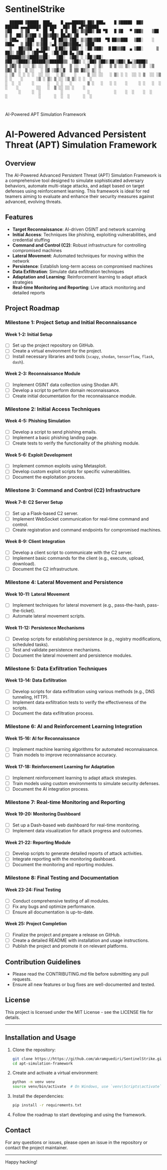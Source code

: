 
# SentinelStrike

```plaintext
  ██████ ▓█████  ███▄    █ ▄▄▄█████▓ ██▓ ███▄    █ ▓█████  ██▓      ██████ ▄▄▄█████▓ ██▀███   ██▓ ██ ▄█▀▓█████ 
▒██    ▒ ▓█   ▀  ██ ▀█   █ ▓  ██▒ ▓▒▓██▒ ██ ▀█   █ ▓█   ▀ ▓██▒    ▒██    ▒ ▓  ██▒ ▓▒▓██ ▒ ██▒▓██▒ ██▄█▒ ▓█   ▀ 
░ ▓██▄   ▒███   ▓██  ▀█ ██▒▒ ▓██░ ▒░▒██▒▓██  ▀█ ██▒▒███   ▒██░    ░ ▓██▄   ▒ ▓██░ ▒░▓██ ░▄█ ▒▒██▒▓███▄░ ▒███   
  ▒   ██▒▒▓█  ▄ ▓██▒  ▐▌██▒░ ▓██▓ ░ ░██░▓██▒  ▐▌██▒▒▓█  ▄ ▒██░      ▒   ██▒░ ▓██▓ ░ ▒██▀▀█▄  ░██░▓██ █▄ ▒▓█  ▄ 
▒██████▒▒░▒████▒▒██░   ▓██░  ▒██▒ ░ ░██░▒██░   ▓██░░▒████▒░██████▒▒██████▒▒  ▒██▒ ░ ░██▓ ▒██▒░██░▒██▒ █▄░▒████▒
▒ ▒▓▒ ▒ ░░░ ▒░ ░░ ▒░   ▒ ▒   ▒ ░░   ░▓  ░ ▒░   ▒ ▒ ░░ ▒░ ░░ ▒░▓  ░▒ ▒▓▒ ▒ ░  ▒ ░░   ░ ▒▓ ░▒▓░░▓  ▒ ▒▒ ▓▒░░ ▒░ ░
░ ░▒  ░ ░ ░ ░  ░░ ░░   ░ ▒░    ░     ▒ ░░ ░░   ░ ▒░ ░ ░  ░░ ░ ▒  ░░ ░▒  ░ ░    ░      ░▒ ░ ▒░ ▒ ░░ ░▒ ▒░ ░ ░  ░
░  ░  ░     ░      ░   ░ ░   ░       ▒ ░   ░   ░ ░    ░     ░ ░   ░  ░  ░    ░        ░░   ░  ▒ ░░ ░░ ░    ░   
      ░     ░  ░         ░           ░           ░    ░  ░    ░  ░      ░              ░      ░  ░  ░      ░  ░

                                                                                                               
```
AI-Powered APT Simulation Framework
# AI-Powered Advanced Persistent Threat (APT) Simulation Framework

## Overview
The AI-Powered Advanced Persistent Threat (APT) Simulation Framework is a comprehensive tool designed to simulate sophisticated adversary behaviors, automate multi-stage attacks, and adapt based on target defenses using reinforcement learning. This framework is ideal for red teamers aiming to evaluate and enhance their security measures against advanced, evolving threats.

## Features
- **Target Reconnaissance**: AI-driven OSINT and network scanning
- **Initial Access**: Techniques like phishing, exploiting vulnerabilities, and credential stuffing
- **Command and Control (C2)**: Robust infrastructure for controlling compromised machines
- **Lateral Movement**: Automated techniques for moving within the network
- **Persistence**: Establish long-term access on compromised machines
- **Data Exfiltration**: Simulate data exfiltration techniques
- **Adaptation and Learning**: Reinforcement learning to adapt attack strategies
- **Real-time Monitoring and Reporting**: Live attack monitoring and detailed reports

## Project Roadmap

### Milestone 1: Project Setup and Initial Reconnaissance

#### Week 1-2: Initial Setup
- [ ] Set up the project repository on GitHub.
- [ ] Create a virtual environment for the project.
- [ ] Install necessary libraries and tools (`scapy`, `shodan`, `tensorflow`, `flask`, `dash`).

#### Week 2-3: Reconnaissance Module
- [ ] Implement OSINT data collection using Shodan API.
- [ ] Develop a script to perform domain reconnaissance.
- [ ] Create initial documentation for the reconnaissance module.

### Milestone 2: Initial Access Techniques

#### Week 4-5: Phishing Simulation
- [ ] Develop a script to send phishing emails.
- [ ] Implement a basic phishing landing page.
- [ ] Create tests to verify the functionality of the phishing module.

#### Week 5-6: Exploit Development
- [ ] Implement common exploits using Metasploit.
- [ ] Develop custom exploit scripts for specific vulnerabilities.
- [ ] Document the exploitation process.

### Milestone 3: Command and Control (C2) Infrastructure

#### Week 7-8: C2 Server Setup
- [ ] Set up a Flask-based C2 server.
- [ ] Implement WebSocket communication for real-time command and control.
- [ ] Create registration and command endpoints for compromised machines.

#### Week 8-9: Client Integration
- [ ] Develop a client script to communicate with the C2 server.
- [ ] Implement basic commands for the client (e.g., execute, upload, download).
- [ ] Document the C2 infrastructure.

### Milestone 4: Lateral Movement and Persistence

#### Week 10-11: Lateral Movement
- [ ] Implement techniques for lateral movement (e.g., pass-the-hash, pass-the-ticket).
- [ ] Automate lateral movement scripts.

#### Week 11-12: Persistence Mechanisms
- [ ] Develop scripts for establishing persistence (e.g., registry modifications, scheduled tasks).
- [ ] Test and validate persistence mechanisms.
- [ ] Document the lateral movement and persistence modules.

### Milestone 5: Data Exfiltration Techniques

#### Week 13-14: Data Exfiltration
- [ ] Develop scripts for data exfiltration using various methods (e.g., DNS tunneling, HTTP).
- [ ] Implement data exfiltration tests to verify the effectiveness of the scripts.
- [ ] Document the data exfiltration process.

### Milestone 6: AI and Reinforcement Learning Integration

#### Week 15-16: AI for Reconnaissance
- [ ] Implement machine learning algorithms for automated reconnaissance.
- [ ] Train models to improve reconnaissance accuracy.

#### Week 17-18: Reinforcement Learning for Adaptation
- [ ] Implement reinforcement learning to adapt attack strategies.
- [ ] Train models using custom environments to simulate security defenses.
- [ ] Document the AI integration process.

### Milestone 7: Real-time Monitoring and Reporting

#### Week 19-20: Monitoring Dashboard
- [ ] Set up a Dash-based web dashboard for real-time monitoring.
- [ ] Implement data visualization for attack progress and outcomes.

#### Week 21-22: Reporting Module
- [ ] Develop scripts to generate detailed reports of attack activities.
- [ ] Integrate reporting with the monitoring dashboard.
- [ ] Document the monitoring and reporting modules.

### Milestone 8: Final Testing and Documentation

#### Week 23-24: Final Testing
- [ ] Conduct comprehensive testing of all modules.
- [ ] Fix any bugs and optimize performance.
- [ ] Ensure all documentation is up-to-date.

#### Week 25: Project Completion
- [ ] Finalize the project and prepare a release on GitHub.
- [ ] Create a detailed README with installation and usage instructions.
- [ ] Publish the project and promote it on relevant platforms.

## Contribution Guidelines
- Please read the CONTRIBUTING.md file before submitting any pull requests.
- Ensure all new features or bug fixes are well-documented and tested.

## License
This project is licensed under the MIT License - see the LICENSE file for details.

---

## Installation and Usage
1. Clone the repository:
    ```bash
    git clone https://https://github.com/akramguediri/SentinelStrike.git
    cd apt-simulation-framework
    ```

2. Create and activate a virtual environment:
    ```bash
    python -m venv venv
    source venv/bin/activate  # On Windows, use `venv\Scripts\activate`
    ```

3. Install the dependencies:
    ```bash
    pip install -r requirements.txt
    ```

4. Follow the roadmap to start developing and using the framework.

## Contact
For any questions or issues, please open an issue in the repository or contact the project maintainer.

---

Happy hacking!
